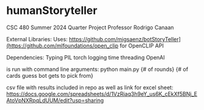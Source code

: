 # humanStoryteller
CSC 480 Summer 2024 Quarter Project Professor Rodrigo Canaan

External Libraries:
Uses: https://github.com/migsaenz/botStoryTeller](https://github.com/mlfoundations/open_clip for OpenCLIP API

Dependencies:
Typing
PIL
torch
logging
time
threading
OpenAI

is run with command line arguments: 
python main.py {# of rounds} {# of cards guess bot gets to pick from}

csv file with results included in repo as well as link for excel sheet: https://docs.google.com/spreadsheets/d/1VzRiaq3h9eY_us6K_cEkXf5BNj_EAtoVpNXRpqLdUUM/edit?usp=sharing
